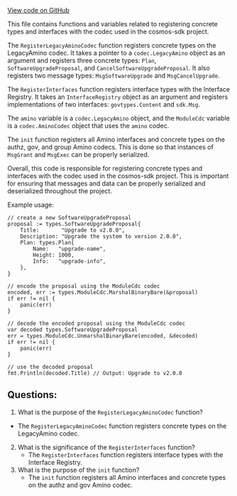 [View code on GitHub](https://github.com/cosmos/cosmos-sdk.git/x/upgrade/types/codec.go)

This file contains functions and variables related to registering concrete types and interfaces with the codec used in the cosmos-sdk project. 

The `RegisterLegacyAminoCodec` function registers concrete types on the LegacyAmino codec. It takes a pointer to a `codec.LegacyAmino` object as an argument and registers three concrete types: `Plan`, `SoftwareUpgradeProposal`, and `CancelSoftwareUpgradeProposal`. It also registers two message types: `MsgSoftwareUpgrade` and `MsgCancelUpgrade`. 

The `RegisterInterfaces` function registers interface types with the Interface Registry. It takes an `InterfaceRegistry` object as an argument and registers implementations of two interfaces: `govtypes.Content` and `sdk.Msg`. 

The `amino` variable is a `codec.LegacyAmino` object, and the `ModuleCdc` variable is a `codec.AminoCodec` object that uses the `amino` codec. 

The `init` function registers all Amino interfaces and concrete types on the authz, gov, and group Amino codecs. This is done so that instances of `MsgGrant` and `MsgExec` can be properly serialized. 

Overall, this code is responsible for registering concrete types and interfaces with the codec used in the cosmos-sdk project. This is important for ensuring that messages and data can be properly serialized and deserialized throughout the project. 

Example usage:

```
// create a new SoftwareUpgradeProposal
proposal := types.SoftwareUpgradeProposal{
    Title:       "Upgrade to v2.0.0",
    Description: "Upgrade the system to version 2.0.0",
    Plan: types.Plan{
        Name:   "upgrade-name",
        Height: 1000,
        Info:   "upgrade-info",
    },
}

// encode the proposal using the ModuleCdc codec
encoded, err := types.ModuleCdc.MarshalBinaryBare(&proposal)
if err != nil {
    panic(err)
}

// decode the encoded proposal using the ModuleCdc codec
var decoded types.SoftwareUpgradeProposal
err = types.ModuleCdc.UnmarshalBinaryBare(encoded, &decoded)
if err != nil {
    panic(err)
}

// use the decoded proposal
fmt.Println(decoded.Title) // Output: Upgrade to v2.0.0
```
## Questions: 
 1. What is the purpose of the `RegisterLegacyAminoCodec` function?
   - The `RegisterLegacyAminoCodec` function registers concrete types on the LegacyAmino codec.
2. What is the significance of the `RegisterInterfaces` function?
   - The `RegisterInterfaces` function registers interface types with the Interface Registry.
3. What is the purpose of the `init` function?
   - The `init` function registers all Amino interfaces and concrete types on the authz and gov Amino codec.